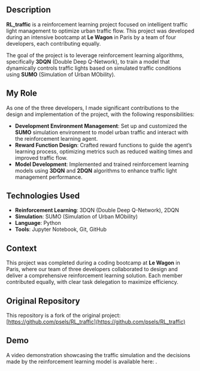 ## Description
**RL_traffic** is a reinforcement learning project focused on intelligent traffic light management to optimize urban traffic flow. This project was developed during an intensive bootcamp at **Le Wagon** in Paris by a team of four developers, each contributing equally.

The goal of the project is to leverage reinforcement learning algorithms, specifically **3DQN** (Double Deep Q-Network), to train a model that dynamically controls traffic lights based on simulated traffic conditions using **SUMO** (Simulation of Urban MObility).

## My Role
As one of the three developers, I made significant contributions to the design and implementation of the project, with the following responsibilities:
- **Development Environment Management**: Set up and customized the **SUMO** simulation environment to model urban traffic and interact with the reinforcement learning agent.
- **Reward Function Design**: Crafted reward functions to guide the agent’s learning process, optimizing metrics such as reduced waiting times and improved traffic flow.
- **Model Development**: Implemented and trained reinforcement learning models using **3DQN** and **2DQN** algorithms to enhance traffic light management performance.

## Technologies Used
- **Reinforcement Learning**: 3DQN (Double Deep Q-Network), 2DQN
- **Simulation**: SUMO (Simulation of Urban MObility)
- **Language**: Python
- **Tools**: Jupyter Notebook, Git, GitHub

## Context
This project was completed during a coding bootcamp at **Le Wagon** in Paris, where our team of three developers collaborated to design and deliver a comprehensive reinforcement learning solution. Each member contributed equally, with clear task delegation to maximize efficiency.

## Original Repository
This repository is a fork of the original project: [https://github.com/psels/RL_traffic](https://github.com/psels/RL_traffic)

## Demo
A video demonstration showcasing the traffic simulation and the decisions made by the reinforcement learning model is available here: .

